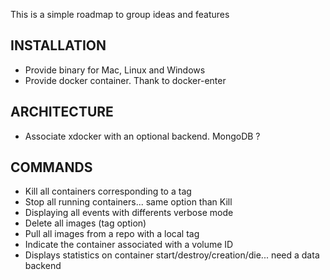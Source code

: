 This is a simple roadmap to group ideas and features

## INSTALLATION

* Provide binary for Mac, Linux and Windows
* Provide docker container. Thank to docker-enter

## ARCHITECTURE

* Associate xdocker with an optional backend. MongoDB ?

## COMMANDS

* Kill all containers corresponding to a tag
* Stop all running containers... same option than Kill
* Displaying all events with differents verbose mode
* Delete all images (tag option)
* Pull all images from a repo with a local tag
* Indicate the container associated with a volume ID
* Displays statistics on container start/destroy/creation/die... need a data backend
